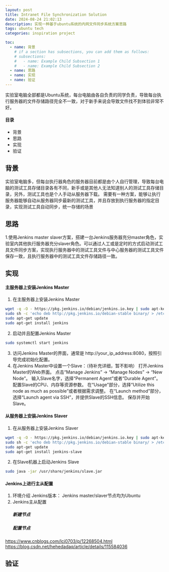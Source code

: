```yaml
---
layout: post
title: Intranet File Synchronization Solution
date: 2024-08-24 21:02:13
description: 实现一种基于ubuntu系统的内网文件同步系统方案思路
tags: ubuntu tech
categories: inspiration project

toc:
  - name: 背景
    # if a section has subsections, you can add them as follows:
    # subsections:
    #   - name: Example Child Subsection 1
    #   - name: Example Child Subsection 2
  - name: 思路
  - name: 实现
  - name: 验证
---
```


实验室电脑全部都是Ubuntu系统，每台电脑由各自负责的同学负责，导致每台执行服务器的文件存储路径完全不一致，对于新手来说会导致文件找不到体验非常不好。



#### 目录

- 背景
- 思路
- 实现 
- 验证
## 背景
实验室电脑多，但每台执行器角色的服务器目前都是由个人自行管理，导致每台电脑的测试工具存储目录各有不同，新手或是其他人无法知道别人的测试工具存储目录，另外，测试工具也是个人手动从服务器下载。
需要有一种方案，能够让执行服务器能够自动从服务器同步最新的测试工具，并且存放到执行服务器的指定目录，实现测试工具自动同步，统一存储的场景

## 思路
1.使用Jenkins master slaver方案，搭建一台Jenkins服务器充分master角色，实验室内其他执行服务器充分slaver角色。可以通过人工或是定时的方式启动测试工具文件同步方案，实现执行服务器中的测试工具文件与中心服务器的测试工具文件保存一致，且执行服务器中的测试工具文件存储路径一致。
## 实现
#### 主服务器上安装Jenkins Master
1. 在主服务器上安装Jenkins Master
```bash
wget -q -O - https://pkg.jenkins.io/debian/jenkins.io.key | sudo apt-key add -
sudo sh -c 'echo deb http://pkg.jenkins.io/debian-stable binary/ > /etc/apt/sources.list.d/jenkins.list'
sudo apt-get update
sudo apt-get install jenkins
```

2. 启动并且配置Jenkins Master
```bash
sudo systemctl start jenkins
```
3. 访问Jenkins Master的界面，通常是 http://your_ip_address:8080，按照引导完成初始化配置。
4. 在Jenkins Master中设置一个Slave：（待补充详细，暂不影响）
打开Jenkins Master的Web界面。
点击“Manage Jenkins” -> “Manage Nodes” -> “New Node”。
输入Slave名字，选择“Permanent Agent”或者“Durable Agent”。
配置Slave的CPU、内存等资源参数。
在“Usage”部分，选择“Utilize this node as much as possible”或者根据需求调整。
在“Launch method”部分，选择“Launch agent via SSH”，并提供Slave的SSH信息。
保存并开始Slave。

#### 从服务器上安装Jenkins Slaver
1. 在从服务器上安装Jenkins Slaver
```bash
wget -q -O - https://pkg.jenkins.io/debian/jenkins.io.key | sudo apt-key add -
sudo sh -c 'echo deb http://pkg.jenkins.io/debian-stable binary/ > /etc/apt/sources.list.d/jenkins.list'
sudo apt-get update
sudo apt-get install jenkins-slave
```
2. 在Slave机器上启动Jenkins Slave
```bash
sudo java -jar /usr/share/jenkins/slave.jar
```

#### Jenkins上进行主从配置
1. 环境介绍
   Jenkins版本：
   Jenkins master/slaver节点均为Ubuntu
2. Jenkins主从配置
   ##### 新建节点
   ##### 配置节点
https://www.cnblogs.com/lcj0703/p/12268504.html
https://blog.csdn.net/hehedadaq/article/details/115584036
## 验证